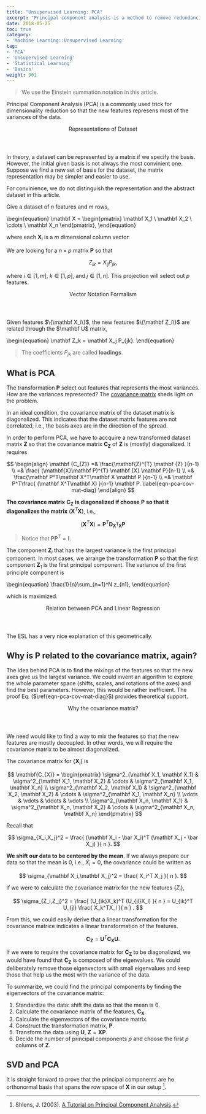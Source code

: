 ```yaml
---
title: "Unsupervised Learning: PCA"
excerpt: "Principal component analysis is a method to remove redundancies of the features by looking into the variances."
date: 2018-05-25
toc: true
category:
- 'Machine Learning::Unsupervised Learning'
tag:
- 'PCA'
- 'Unsupervised Learning'
- 'Statistical Learning'
- 'Basics'
weight: 901
---
```


> We use the Einstein summation notation in this article.

Principal Component Analysis (PCA) is a commonly used trick for dimensionality reduction so that the new features represens most of the variances of the data.

<div class="card">
	<header class="card-header">
		<p class="card-header-title card-toggle">Representations of Dataset</p>
	</header>
	<div class="card-content is-hidden">
		<div class="content">
In theory, a dataset can be represented by a matrix if we specify the basis. However, the initial given basis is not always the most convinient one. Suppose we find a new set of basis for the dataset, the matrix representation may be simpler and easier to use.

For convinience, we do not distinguish the representation and the abstract dataset in this article.
		</div>
	</div>
</div>

Give a dataset of $n$ features and $m$ rows,

\begin{equation}
   \mathbf X = \begin{pmatrix}
   \mathbf X_1 \\
   \mathbf X_2 \\
   \cdots \\
   \mathbf X_n
   \end{pmatrix},
\end{equation}

where each $\mathbf X_i$ is a $m$ dimensional column vector.

We are looking for a $n\times p$ matrix $\mathbf P$ so that

$$
Z_{ik} = X_{ij}P_{jk},
$$

where $i\in [1, m]$, $k\in [1,p]$, and $j\in [1, n]$. This projection will select out $p$ features.

<div class="card">
	<header class="card-header">
		<p class="card-header-title card-toggle">Vector Notation Formalism</p>
	</header>
	<div class="card-content is-hidden">
		<div class="content">
Given features $\{\mathbf X_i\}$, the new features $\{\mathbf Z_i\}$ are related through the $\mathbf U$ matrix,

\begin{equation}
\mathbf Z_k = \mathbf X_j P_{jk}.
\end{equation}
		</div>
	</div>
</div>


> The coefficients $P_{jk}$ are called **loadings**.


## What is PCA

The transformation $\mathbf P$ select out features that represents the most variances. How are the variances represented? The [covariance matrix](/cards/statistics/covariance-matrix/) sheds light on the problem.

In an ideal condition, the covariance matrix of the dataset matrix is diagonalized. This indicates that the dataset matrix features are not correlated, i.e., the basis axes are in the direction of the spread.

In order to perform PCA, we have to accquire a new transformed dataset matrix $\mathbf Z$ so that the covariance matrix $\mathbf {C_{Z}}$ of $\mathbf Z$ is (mostly) diagonalized. It requires

$$
\begin{align}
\mathbf {C_{Z}} =& \frac{\mathbf{Z}^{T} \mathbf {Z} }{n-1} \\
=& \frac{ (\mathbf{X}\mathbf P)^{T} \mathbf {X} \mathbf P}{n-1} \\
=& \frac{\mathbf P^T\mathbf X^T\mathbf X \mathbf P   }{n-1} \\
=&  \mathbf P^T\frac{ (\mathbf X^T\mathbf X) }{n-1} \mathbf P.
\label{eqn-pca-cov-mat-diag}
\end{align}
$$

**The covariance matrix** $\mathbf {C_{Z}}$ **is diagonalized if choose** $\mathbf P$ **so that it diagonalizes the matrix** $(\mathbf X^T\mathbf X)$, i.e.,

$$
\begin{equation}
(\mathbf X^T\mathbf X) = \mathbf P^T \mathbf {D_{X^TX}} \mathbf P
\end{equation}
$$

> Notice that $\mathbf P \mathbf P^T = \mathbf I$.


The component $\mathbf Z_i$ that has the largest variance is the first principal component. In most cases, we arrange the transformation $\mathbf P$ so that the first component $\mathbf Z_1$ is the first principal component. The variance of the first principle component is

\begin{equation}
   \frac{1}{n}\sum_{n=1}^N z_{n1},
\end{equation}

which is maximized.


<div class="card">
	<header class="card-header">
		<p class="card-header-title card-toggle">Relation between PCA and Linear Regression</p>
	</header>
	<div class="card-content is-hidden">
		<div class="content">
			The ESL has a very nice explanation of this geometrically.
		</div>
	</div>
</div>

## Why is $\mathbf P$ related to the covariance matrix, again?

The idea behind PCA is to find the mixings of the features so that the new axes give us the largest variance. We could invent an algorithm to explore the whole parameter space (shifts, scales, and rotations of the axes) and find the best parameters. However, this would be rather inefficient. The proof Eq. ($\ref{eqn-pca-cov-mat-diag}$) provides theoretical support.


<div class="card">
	<header class="card-header">
		<p class="card-header-title card-toggle">Why the covariance matrix?</p>
	</header>
	<div class="card-content is-hidden">
		<div class="content">
We need would like to find a way to mix the features so that the new features are mostly decoupled. In other words, we will require the covariance matrix to be almost diagonalized.
		</div>
	</div>
</div>



The covariance matrix for $\{\mathbf X_i\}$ is

$$
\mathbf{C_{X}} = \begin{pmatrix}
\sigma^2_{\mathbf X_1, \mathbf X_1} & \sigma^2_{\mathbf X_1, \mathbf X_2} & \cdots & \sigma^2_{\mathbf X_1, \mathbf X_n} \\
\sigma^2_{\mathbf X_2, \mathbf X_1} & \sigma^2_{\mathbf X_2, \mathbf X_2} & \cdots & \sigma^2_{\mathbf X_1, \mathbf X_n} \\
\vdots & \vdots & \ddots & \vdots \\
\sigma^2_{\mathbf X_n, \mathbf X_1} & \sigma^2_{\mathbf X_n, \mathbf X_2} & \cdots & \sigma^2_{\mathbf X_n, \mathbf X_n}
\end{pmatrix}
$$

Recall that

$$
\sigma_{X_i,X_j}^2 = \frac{ (\mathbf X_i - \bar X_i)^T (\mathbf X_j - \bar X_j) }{ n }.
$$

**We shift our data to be centered by the mean**. If we always prepare our data so that the mean is 0, i.e., $\bar X_i = 0$, the covariance could be written as

$$
\sigma_{\mathbf X_i,\mathbf X_j}^2 = \frac{  X_i^T X_j }{ n }.
$$

If we were to calculate the covariance matrix for the new features $\{Z_i\}$,

$$
\sigma_{Z_i,Z_j}^2 = \frac{ (U_{ik}X_k)^T (U_{jl}X_l) }{ n } =  U_{ik}^T U_{jl} \frac{ X_k^TX_l }{ n } .
$$

From this, we could easily derive that a linear transformation for the covariance matrice indicates a linear transformation of the features.

$$
\mathbf{C_{Z}} = \mathbf U^T \mathbf{C_{X}} \mathbf U.
$$

If we were to require the covariance matrix for $\mathbf{C_{Z}}$ to be diagonalized, we would have found that $\mathbf{C_{Z}}$ is composed of the eigenvalues. We could deliberately remove those eigenvectors with small eigenvalues and keep those that help us the most with the variance of the data.

To summarize, we could find the principal components by finding the eigenvectors of the covariance matrix:

1. Standardize the data: shift the data so that the mean is 0.
2. Calculate the covariance matrix of the features, $\mathbf {C_{X}}$.
3. Calculate the eigenvectors of the covariance matrix.
4. Construct the transformation matrix, $\mathbf P$.
5. Transform the data using $\mathbf U$, $\mathbf Z = \mathbf X \mathbf P$.
6. Decide the number of principal components $p$ and choose the first $p$ columns of $\mathbf Z$.

## SVD and PCA

It is straight forward to prove that the principal components are he orthonormal basis that spans the row space of $\mathbf X$ in our setup [^1].

[^1]: Shlens, J. (2003). [A Tutorial on Principal Component Analysis](https://www.cs.princeton.edu/picasso/mats/PCA-Tutorial-Intuition_jp.pdf).